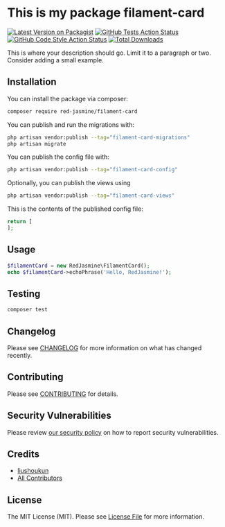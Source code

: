 # This is my package filament-card

[![Latest Version on Packagist](https://img.shields.io/packagist/v/red-jasmine/filament-card.svg?style=flat-square)](https://packagist.org/packages/red-jasmine/filament-card)
[![GitHub Tests Action Status](https://img.shields.io/github/actions/workflow/status/red-jasmine/filament-card/run-tests.yml?branch=main&label=tests&style=flat-square)](https://github.com/red-jasmine/filament-card/actions?query=workflow%3Arun-tests+branch%3Amain)
[![GitHub Code Style Action Status](https://img.shields.io/github/actions/workflow/status/red-jasmine/filament-card/fix-php-code-styling.yml?branch=main&label=code%20style&style=flat-square)](https://github.com/red-jasmine/filament-card/actions?query=workflow%3A"Fix+PHP+code+styling"+branch%3Amain)
[![Total Downloads](https://img.shields.io/packagist/dt/red-jasmine/filament-card.svg?style=flat-square)](https://packagist.org/packages/red-jasmine/filament-card)



This is where your description should go. Limit it to a paragraph or two. Consider adding a small example.

## Installation

You can install the package via composer:

```bash
composer require red-jasmine/filament-card
```

You can publish and run the migrations with:

```bash
php artisan vendor:publish --tag="filament-card-migrations"
php artisan migrate
```

You can publish the config file with:

```bash
php artisan vendor:publish --tag="filament-card-config"
```

Optionally, you can publish the views using

```bash
php artisan vendor:publish --tag="filament-card-views"
```

This is the contents of the published config file:

```php
return [
];
```

## Usage

```php
$filamentCard = new RedJasmine\FilamentCard();
echo $filamentCard->echoPhrase('Hello, RedJasmine!');
```

## Testing

```bash
composer test
```

## Changelog

Please see [CHANGELOG](CHANGELOG.md) for more information on what has changed recently.

## Contributing

Please see [CONTRIBUTING](.github/CONTRIBUTING.md) for details.

## Security Vulnerabilities

Please review [our security policy](../../security/policy) on how to report security vulnerabilities.

## Credits

- [liushoukun](https://github.com/red-jasmine)
- [All Contributors](../../contributors)

## License

The MIT License (MIT). Please see [License File](LICENSE.md) for more information.
